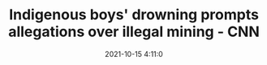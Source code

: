 ---
"title": "Indigenous boys' drowning prompts allegations over illegal mining - CNN"
"date": "2021-10-15 4:11:0"
"feed_name": "GOOGLENEWSMINING"
"feed_website": "https://news.google.com/search?q=mining%2Bincident&hl=en-US&gl=US&ceid=US:en"
"feed_rss": "https://news.google.com/rss/search?q=mining%2Bincident&hl=en-US&gl=US&ceid=US:en"
"link": "https://www.cnn.com/2021/10/15/americas/brazil-indigenous-boys-drown-intl-latam/index.html"
"source": "{'href': 'https://www.cnn.com', 'title': 'CNN'}"
"file": "_posts/2021-1-1-07bb25bd552463b8b0b5f046f986e4fdfafd389d.md"
"accident": "0"
"drilling": "0"
"dead": "0"
"injured": "0"
"arrested": "0"
"place": "unknown place"
"where": "unknown site"
"causes": "unknown"
"place_uri": "unknown place"
---